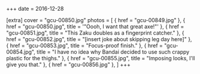 +++
date = 2016-12-28

[extra]
cover = "gcu-00850.jpg"
photos = [
{ href = "gcu-00849.jpg" },
{ href = "gcu-00850.jpg", title = '"Oooh, I want that great axe!"' },
{ href = "gcu-00851.jpg", title = "This Zaku doubles as a fingerprint catcher." },
{ href = "gcu-00852.jpg", title = "[insert joke about skipping leg day here]" },
{ href = "gcu-00853.jpg", title = "Focus-proof finish." },
{ href = "gcu-00854.jpg", title = "I have no idea why Bandai decided to use such crappy plastic for the thighs." },
{ href = "gcu-00855.jpg", title = "Imposing looks, I'll give you that." },
{ href = "gcu-00856.jpg" },
]
+++